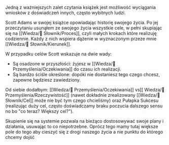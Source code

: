Jedną z ważniejszych zalet czytania książek jest możliwość wyciągania wniosków z doświadczeń innych, często wybitnych ludzi. 

Scott Adams w swojej książce opowiadając historię swojego życia. Po jej przeczytaniu usunąłem ze swojego życia wszystkie cele, w pełni skupiając się na [[Wiedza/📑 Słownik/Proces]], czyli małych krokach które realizuję codziennie. Każdy z nich wspiera dążenie w wyznaczonym przeze mnie [[Wiedza/📑 Słownik/Kierunek]].

W przypadku celów Scott wskazuje na dwie wady: 
- Są osadzone w przyszłości: żyjesz w [[Wiedza/🤔 Przemyślenia/Oczekiwania]] do czasu ich realizacji.
- Są bardzo ściśle określone: dopóki nie dostaniesz tego czego chcesz, zapewne będziesz zawiedziony. 

Od siebie dodałbym: [[Wiedza/🤔 Przemyślenia/Oczekiwania]] vs[[ Wiedza/🤔 Przemyślenia/Rzeczywistość]] (nawet dokładnie zrealizowany [[Wiedza/📑 Słownik/Cel]] może nie być tym czego chcieliśmy) oraz Pułapka Sukcesu (realizując duży cel, często doświadczamy braku poczucia dalszego sensu no bo "co teraz? Większy cel?").

Skupienie się na systemie pozwala na bieżąco dostosowywać swoje plany i działania, usuwając to co niepotrzebne. Oprócz tego mamy tutaj większe pole do tego aby cieszyć się z drogi naszego życia a nie punktu do którego chcemy dojść